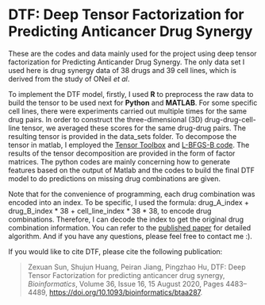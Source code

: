 # DTF: Deep Tensor Factorization for Predicting Anticancer Drug Synergy

These are the codes and data mainly used for the project using deep tensor factorization for 
Predicting Anticander Drug Synergy. The only data set I used here is drug synergy data of 38 drugs and 39 cell lines, which is derived
from the study of ONeil *et al*.

To implement the DTF model, firstly, I used **R** to preprocess the raw data to build the tensor to be used next for
**Python** and **MATLAB**. For some specific cell lines, there were experiments carried out multiple times for the same drug pairs. In order to construct the three-dimensional (3D) drug-drug-cell-line tensor, we averaged these scores for the same drug-drug pairs. The resulting tensor is provided in the data_sets folder.
To decompose the tensor in matlab, I employed the [Tensor Toolbox](http://www.tensortoolbox.org) and  [L-BFGS-B code](http://users.eecs.northwestern.edu/~nocedal/lbfgsb.html).  The results of the tensor decomposition are provided in the form of factor matrices. The python codes are mainly concerning how to generate features based on the output of Matlab and the codes to build the final DTF model to do predictions on missing drug combinations are given.


Note that for the convenience of programming, each drug combination was encoded into an index. To be specific, I used 
the formula: drug_A_index + drug_B_index * 38 + cell_line_index * 38 * 38,
to encode drug combinations. Therefore, I can decode the index to get the original drug combination information.
You can refer to the [published paper](https://academic.oup.com/bioinformatics/article-abstract/36/16/4483/5830267) for detailed algorithm. And if you have any questions, please feel free to contact me :).



<!-- ### Publication and citing DTF -->

If you would like to cite DTF, please cite the following publication:

>Zexuan Sun, Shujun Huang, Peiran Jiang, Pingzhao Hu, DTF: Deep Tensor Factorization for predicting anticancer drug synergy, *Bioinformatics*, Volume 36, Issue 16, 15 August 2020, Pages 4483–4489, https://doi.org/10.1093/bioinformatics/btaa287.

<!--  The manuscript of this research project is now avaliable on [arXiv](https://arxiv.org/abs/1911.10313).  Note that the manuscript on arXiv is not the latest version. Actually, the latest revised version has been accepted by *[Bioinformatics](https://academic.oup.com/bioinformatics/)*. I will update later. If you have any questions or suggestions, please feel free to contact me :).  -->


